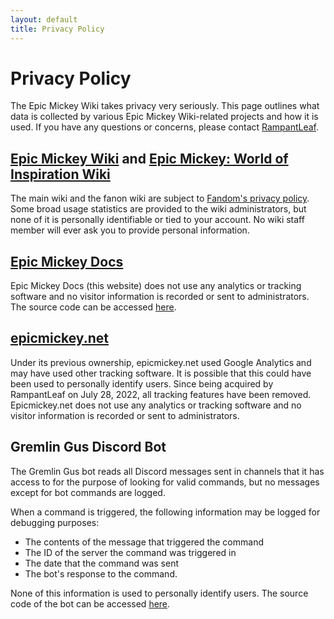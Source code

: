 ```yaml
---
layout: default
title: Privacy Policy
---
```


# Privacy Policy

The Epic Mickey Wiki takes privacy very seriously. This page outlines what data is collected by various Epic Mickey Wiki-related projects and how it is used. If you have any questions or concerns, please contact [RampantLeaf](http://discord.com/users/188015139272785920).

## [Epic Mickey Wiki](https://epicmickey.fandom.com) and [Epic Mickey: World of Inspiration Wiki](https://epic-mickey-world-of-inspiration.fandom.com)
The main wiki and the fanon wiki are subject to [Fandom's privacy policy](https://www.fandom.com/privacy-policy). Some broad usage statistics are provided to the wiki administrators, but none of it is personally identifiable or tied to your account. No wiki staff member will ever ask you to provide personal information.

## [Epic Mickey Docs](https://docs.epicmickey.wiki)
Epic Mickey Docs (this website) does not use any analytics or tracking software and no visitor information is recorded or sent to administrators. The source code can be accessed [here](https://github.com/andrewplus/epic-mickey-docs).

## [epicmickey.net](https://epicmickey.net)
Under its previous ownership, epicmickey.net used Google Analytics and may have used other tracking software. It is possible that this could have been used to personally identify users. Since being acquired by RampantLeaf on July 28, 2022, all tracking features have been removed. Epicmickey.net does not use any analytics or tracking software and no visitor information is recorded or sent to administrators.

## Gremlin Gus Discord Bot
The Gremlin Gus bot reads all Discord messages sent in channels that it has access to for the purpose of looking for valid commands, but no messages except for bot commands are logged. 

When a command is triggered, the following information may be logged for debugging purposes: 
* The contents of the message that triggered the command
* The ID of the server the command was triggered in
* The date that the command was sent
* The bot's response to the command. 

None of this information is used to personally identify users. The source code of the bot can be accessed [here](https://github.com/andrewplus/gusbot).